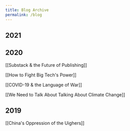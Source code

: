 ```yaml
---
title: Blog Archive
permalink: /blog
---
```


## 2021


## 2020
[[Substack & the Future of Publishing]]

[[How to Fight Big Tech's Power]]

[[COVID-19 & the Language of War]]

[[We Need to Talk About Talking About Climate Change]]

## 2019
[[China's Oppression of the Uighers]]